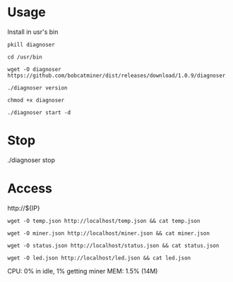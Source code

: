 # Usage

Install in usr's bin

```
pkill diagnoser

cd /usr/bin

wget -O diagnoser https://github.com/bobcatminer/dist/releases/download/1.0.9/diagnoser

./diagnoser version

chmod +x diagnoser 

./diagnoser start -d
```

# Stop 

./diagnoser stop

# Access

http://${IP}

```
wget -O temp.json http://localhost/temp.json && cat temp.json

wget -O miner.json http://localhost/miner.json && cat miner.json

wget -O status.json http://localhost/status.json && cat status.json

wget -O led.json http://localhost/led.json && cat led.json
```


CPU: 0% in idle, 1% getting miner
MEM: 1.5% (14M)

